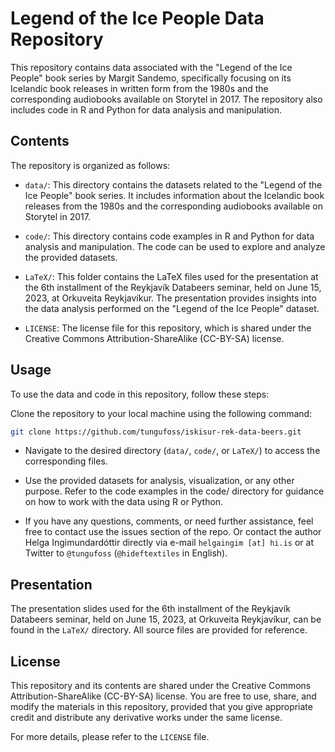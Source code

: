 # Legend of the Ice People Data Repository
This repository contains data associated with the "Legend of the Ice People" book series by Margit Sandemo, specifically focusing on its Icelandic book releases in written form from the 1980s and the corresponding audiobooks available on Storytel in 2017. The repository also includes code in R and Python for data analysis and manipulation.

## Contents
The repository is organized as follows:

* `data/`: This directory contains the datasets related to the "Legend of the Ice People" book series. It includes information about the Icelandic book releases from the 1980s and the corresponding audiobooks available on Storytel in 2017.

* `code/`: This directory contains code examples in R and Python for data analysis and manipulation. The code can be used to explore and analyze the provided datasets.

* `LaTeX/`: This folder contains the LaTeX files used for the presentation at the 6th installment of the Reykjavík Databeers seminar, held on June 15, 2023, at Orkuveita Reykjavíkur. The presentation provides insights into the data analysis performed on the "Legend of the Ice People" dataset.

* `LICENSE`: The license file for this repository, which is shared under the Creative Commons Attribution-ShareAlike (CC-BY-SA) license.

## Usage
To use the data and code in this repository, follow these steps:

Clone the repository to your local machine using the following command:

``` bash
git clone https://github.com/tungufoss/iskisur-rek-data-beers.git
```
* Navigate to the desired directory (`data/`, `code/`, or `LaTeX/`) to access the corresponding files.

* Use the provided datasets for analysis, visualization, or any other purpose. Refer to the code examples in the 
code/ directory for guidance on how to work with the data using R or Python.

* If you have any questions, comments, or need further assistance, feel free to contact use the issues section of 
  the repo. Or contact the author Helga Ingimundardóttir directly via e-mail `helgaingim [at] hi.is` or at Twitter 
  to `@tungufoss` (`@hideftextiles` in English).

## Presentation
The presentation slides used for the 6th installment of the Reykjavík Databeers seminar, held on June 15, 2023, at 
Orkuveita Reykjavíkur, can be found in the `LaTeX/` directory. All source files are provided for reference.

## License
This repository and its contents are shared under the Creative Commons Attribution-ShareAlike (CC-BY-SA) license. You are free to use, share, and modify the materials in this repository, provided that you give appropriate credit and distribute any derivative works under the same license.

For more details, please refer to the `LICENSE` file.
